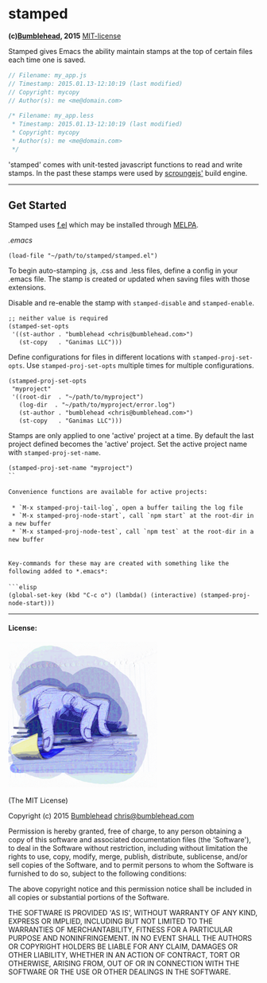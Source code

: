 stamped
=======
**(c)[Bumblehead][0], 2015** [MIT-license](#license)

Stamped gives Emacs the ability maintain stamps at the top of certain files each time one is saved.

```javascript
// Filename: my_app.js
// Timestamp: 2015.01.13-12:10:19 (last modified)
// Copyright: mycopy
// Author(s): me <me@domain.com>
```

```css
/* Filename: my_app.less
 * Timestamp: 2015.01.13-12:10:19 (last modified)
 * Copyright: mycopy
 * Author(s): me <me@domain.com>
 */
```

'stamped' comes with unit-tested javascript functions to read and write stamps. In the past these stamps were used by [scroungejs'][1] build engine.


[0]: http://www.bumblehead.com                            "bumblehead"
[1]: http://github.com/iambumblehead/scroungejs           "scroungejs"

---------------------------------------------------------
## Get Started

Stamped uses [f.el][4] which may be installed through [MELPA][5].

*.emacs*
```elisp
(load-file "~/path/to/stamped/stamped.el")
```

To begin auto-stamping .js, .css and .less files, define a config in your .emacs file. The stamp is created or updated when saving files with those extensions.

Disable and re-enable the stamp with `stamped-disable` and `stamped-enable`.

```elisp
;; neither value is required
(stamped-set-opts
 '((st-author . "bumblehead <chris@bumblehead.com>")
   (st-copy   . "Ganimas LLC")))
```

Define configurations for files in different locations with `stamped-proj-set-opts`. Use `stamped-proj-set-opts` multiple times for multiple configurations.

```elisp 
(stamped-proj-set-opts
 "myproject"
 '((root-dir  . "~/path/to/myproject")
   (log-dir  . "~/path/to/myproject/error.log") 
   (st-author . "bumblehead <chris@bumblehead.com>")
   (st-copy   . "Ganimas LLC")))
```

Stamps are only applied to one 'active' project at a time. By default the last project defined becomes the 'active' project. Set the active project name with `stamped-proj-set-name`.

```elisp
(stamped-proj-set-name "myproject")
``

Convenience functions are available for active projects:

 * `M-x stamped-proj-tail-log`, open a buffer tailing the log file
 * `M-x stamped-proj-node-start`, call `npm start` at the root-dir in a new buffer
 * `M-x stamped-proj-node-test`, call `npm test` at the root-dir in a new buffer


Key-commands for these may are created with something like the following added to *.emacs*:

```elisp
(global-set-key (kbd "C-c o") (lambda() (interactive) (stamped-proj-node-start)))
```

[4]: https://github.com/rejeep/f.el                        "f.el"
[5]: https://malpa.org                                    "MELPA"


---------------------------------------------------------
#### <a id="license">License:

 ![scrounge](https://github.com/iambumblehead/scroungejs/raw/master/img/hand.png) 

(The MIT License)

Copyright (c) 2015 [Bumblehead][0] <chris@bumblehead.com>

Permission is hereby granted, free of charge, to any person obtaining a copy of this software and associated documentation files (the 'Software'), to deal in the Software without restriction, including without limitation the rights to use, copy, modify, merge, publish, distribute, sublicense, and/or sell copies of the Software, and to permit persons to whom the Software is furnished to do so, subject to the following conditions:

The above copyright notice and this permission notice shall be included in all copies or substantial portions of the Software.

THE SOFTWARE IS PROVIDED 'AS IS', WITHOUT WARRANTY OF ANY KIND, EXPRESS OR IMPLIED, INCLUDING BUT NOT LIMITED TO THE WARRANTIES OF MERCHANTABILITY, FITNESS FOR A PARTICULAR PURPOSE AND NONINFRINGEMENT. IN NO EVENT SHALL THE AUTHORS OR COPYRIGHT HOLDERS BE LIABLE FOR ANY CLAIM, DAMAGES OR OTHER LIABILITY, WHETHER IN AN ACTION OF CONTRACT, TORT OR OTHERWISE, ARISING FROM, OUT OF OR IN CONNECTION WITH THE SOFTWARE OR THE USE OR OTHER DEALINGS IN THE SOFTWARE.
